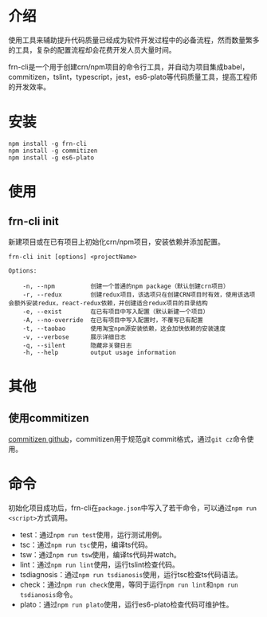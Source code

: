 # 介绍
使用工具来辅助提升代码质量已经成为软件开发过程中的必备流程，然而数量繁多的工具，复杂的配置流程却会花费开发人员大量时间。

frn-cli是一个用于创建crn/npm项目的命令行工具，并自动为项目集成babel，commitizen，tslint，typescript，jest，es6-plato等代码质量工具，提高工程师的开发效率。

# 安装
```
npm install -g frn-cli
npm install -g commitizen
npm install -g es6-plato
```

# 使用
## frn-cli init
新建项目或在已有项目上初始化crn/npm项目，安装依赖并添加配置。

```
frn-cli init [options] <projectName>

Options:

    -n, --npm          创建一个普通的npm package（默认创建crn项目）
    -r, --redux        创建redux项目，该选项只在创建CRN项目时有效，使用该选项会额外安装redux，react-redux依赖，并创建适合redux项目的目录结构
    -e, --exist        在已有项目中写入配置（默认新建一个项目）
    -A, --no-override  在已有项目中写入配置时，不覆写已有配置
    -t, --taobao       使用淘宝npm源安装依赖，这会加快依赖的安装速度
    -v, --verbose      展示详细日志
    -q, --silent       隐藏非关键日志
    -h, --help         output usage information
```

# 其他
## 使用commitizen
[commitizen github](https://github.com/commitizen/cz-cli)，commitizen用于规范git commit格式，通过`git cz`命令使用。

# 命令
初始化项目成功后，frn-cli在`package.json`中写入了若干命令，可以通过`npm run <script>`方式调用。

* test：通过`npm run test`使用，运行测试用例。
* tsc：通过`npm run tsc`使用，编译ts代码。
* tsw：通过`npm run tsw`使用，编译ts代码并watch。
* lint：通过`npm run lint`使用，运行tslint检查代码。
* tsdiagnosis：通过`npm run tsdianosis`使用，运行tsc检查ts代码语法。
* check：通过`npm run check`使用，等同于运行`npm run lint`和`npm run tsdianosis`命令。
* plato：通过`npm run plato`使用，运行es6-plato检查代码可维护性。